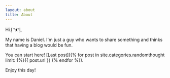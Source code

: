 ```yaml
---
layout: about
title: About
---
```


Hi ᶘ ᵒᴥᵒᶅ,  

My name is Daniel. I'm just a guy who wants to share something and thinks that having a blog would be fun.

You can start here! [Last post]({% for post in site.categories.randomthought limit: 1%}{{ post.url }}   {% endfor %}).


Enjoy this day! 
